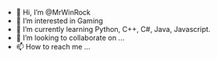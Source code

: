 - 👋 Hi, I’m @MrWinRock
- 👀 I’m interested in Gaming
- 🌱 I’m currently learning Python, C++, C#, Java, Javascript.
- 💞️ I’m looking to collaborate on ...
- 📫 How to reach me ...


